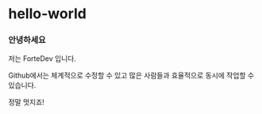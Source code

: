 # hello-world
### 안녕하세요
저는 ForteDev 입니다.

Github에서는 체계적으로 수정할 수 있고 많은 사람들과 효율적으로 동시에 작업할 수 있습니다.

정말 멋지죠!
